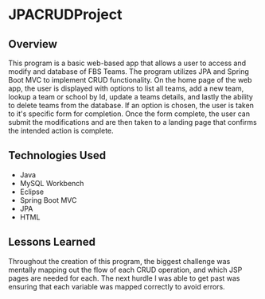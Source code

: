 # JPACRUDProject


## Overview
This program is a basic web-based app that allows a user to access and modify and database of FBS Teams. The program utilizes JPA and Spring Boot MVC to implement CRUD functionality. On the home page of the web app, the user is displayed with options to list all teams, add a new team, lookup a team or school by Id, update a teams details, and lastly the ability to delete teams from the database. If an option is chosen, the user is taken to it's specific form for completion. Once the form complete, the user can submit the modifications and are then taken to a landing page that confirms the intended action is complete. 

## Technologies Used
* Java
* MySQL Workbench
* Eclipse
* Spring Boot MVC
* JPA
* HTML

## Lessons Learned
Throughout the creation of this program, the biggest challenge was mentally mapping out the flow of each CRUD operation, and which JSP pages are needed for each. The next hurdle I was able to get past was ensuring that each variable was mapped correctly to avoid errors.